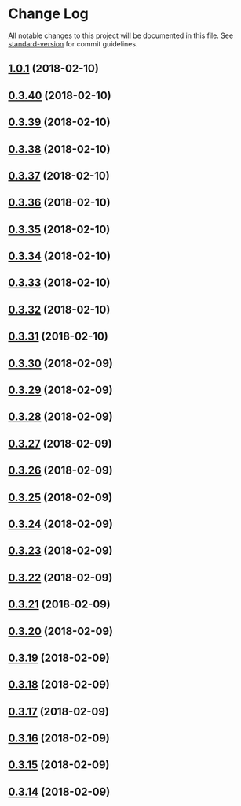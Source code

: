 # Change Log

All notable changes to this project will be documented in this file. See [standard-version](https://github.com/conventional-changelog/standard-version) for commit guidelines.

<a name="1.0.1"></a>
## [1.0.1](https://github.com/svenanders/pwa-boilerplate/compare/v0.3.40...v1.0.1) (2018-02-10)



<a name="0.3.40"></a>
## [0.3.40](https://github.com/svenanders/pwa-boilerplate/compare/v0.3.39...v0.3.40) (2018-02-10)



<a name="0.3.39"></a>
## [0.3.39](https://github.com/svenanders/pwa-boilerplate/compare/v0.3.38...v0.3.39) (2018-02-10)



<a name="0.3.38"></a>
## [0.3.38](https://github.com/svenanders/pwa-boilerplate/compare/v0.3.37...v0.3.38) (2018-02-10)



<a name="0.3.37"></a>
## [0.3.37](https://github.com/svenanders/pwa-boilerplate/compare/v0.3.36...v0.3.37) (2018-02-10)



<a name="0.3.36"></a>
## [0.3.36](https://github.com/svenanders/pwa-boilerplate/compare/v0.3.35...v0.3.36) (2018-02-10)



<a name="0.3.35"></a>
## [0.3.35](https://github.com/svenanders/pwa-boilerplate/compare/v0.3.34...v0.3.35) (2018-02-10)



<a name="0.3.34"></a>
## [0.3.34](https://github.com/svenanders/pwa-boilerplate/compare/v0.3.33...v0.3.34) (2018-02-10)



<a name="0.3.33"></a>
## [0.3.33](https://github.com/svenanders/pwa-boilerplate/compare/v0.3.32...v0.3.33) (2018-02-10)



<a name="0.3.32"></a>
## [0.3.32](https://github.com/svenanders/pwa-boilerplate/compare/v0.3.31...v0.3.32) (2018-02-10)



<a name="0.3.31"></a>
## [0.3.31](https://github.com/svenanders/pwa-boilerplate/compare/v0.3.30...v0.3.31) (2018-02-10)



<a name="0.3.30"></a>
## [0.3.30](https://github.com/svenanders/pwa-boilerplate/compare/v0.3.29...v0.3.30) (2018-02-09)



<a name="0.3.29"></a>
## [0.3.29](https://github.com/svenanders/pwa-boilerplate/compare/v0.3.28...v0.3.29) (2018-02-09)



<a name="0.3.28"></a>
## [0.3.28](https://github.com/svenanders/pwa-boilerplate/compare/v0.3.27...v0.3.28) (2018-02-09)



<a name="0.3.27"></a>
## [0.3.27](https://github.com/svenanders/pwa-boilerplate/compare/v0.3.26...v0.3.27) (2018-02-09)



<a name="0.3.26"></a>
## [0.3.26](https://github.com/svenanders/pwa-boilerplate/compare/v0.3.25...v0.3.26) (2018-02-09)



<a name="0.3.25"></a>
## [0.3.25](https://github.com/svenanders/pwa-boilerplate/compare/v0.3.24...v0.3.25) (2018-02-09)



<a name="0.3.24"></a>
## [0.3.24](https://github.com/svenanders/pwa-boilerplate/compare/v0.3.23...v0.3.24) (2018-02-09)



<a name="0.3.23"></a>
## [0.3.23](https://github.com/svenanders/pwa-boilerplate/compare/v0.3.22...v0.3.23) (2018-02-09)



<a name="0.3.22"></a>
## [0.3.22](https://github.com/svenanders/pwa-boilerplate/compare/v0.3.21...v0.3.22) (2018-02-09)



<a name="0.3.21"></a>
## [0.3.21](https://github.com/svenanders/pwa-boilerplate/compare/v0.3.20...v0.3.21) (2018-02-09)



<a name="0.3.20"></a>
## [0.3.20](https://github.com/svenanders/pwa-boilerplate/compare/v0.3.19...v0.3.20) (2018-02-09)



<a name="0.3.19"></a>
## [0.3.19](https://github.com/svenanders/pwa-boilerplate/compare/v0.3.18...v0.3.19) (2018-02-09)



<a name="0.3.18"></a>
## [0.3.18](https://github.com/svenanders/pwa-boilerplate/compare/v0.3.17...v0.3.18) (2018-02-09)



<a name="0.3.17"></a>
## [0.3.17](https://github.com/svenanders/pwa-boilerplate/compare/v0.3.16...v0.3.17) (2018-02-09)



<a name="0.3.16"></a>
## [0.3.16](https://github.com/svenanders/pwa-boilerplate/compare/v0.3.15...v0.3.16) (2018-02-09)



<a name="0.3.15"></a>
## [0.3.15](https://github.com/svenanders/pwa-boilerplate/compare/v0.3.14...v0.3.15) (2018-02-09)



<a name="0.3.14"></a>
## [0.3.14](https://github.com/svenanders/pwa-boilerplate/compare/v0.3.13...v0.3.14) (2018-02-09)
